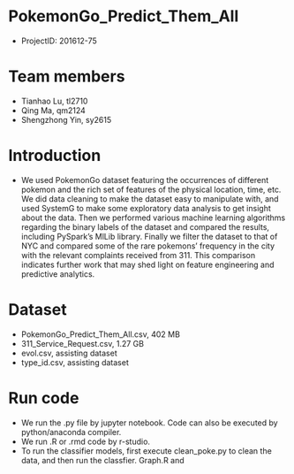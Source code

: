 # PokemonGo_Predict_Them_All
- ProjectID: 201612-75

# Team members
- Tianhao Lu, tl2710
- Qing Ma, qm2124
- Shengzhong Yin, sy2615

# Introduction
- We used PokemonGo dataset featuring the occurrences of different pokemon and the rich set of features of the physical location, time, etc. We did data cleaning to make the dataset easy to manipulate with, and used SystemG to make some exploratory data analysis to get insight about the data. Then we performed various machine learning algorithms regarding the binary labels of the dataset and compared the results, including PySpark’s MlLib library. Finally we filter the dataset to that of NYC and compared some of the rare pokemons’ frequency in the city with the relevant complaints received from 311. This comparison indicates further work that may shed light on feature engineering and predictive analytics.

# Dataset
- PokemonGo_Predict_Them_All.csv, 402 MB
- 311_Service_Request.csv, 1.27 GB
- evol.csv, assisting dataset
- type_id.csv, assisting dataset

# Run code
- We run the .py file by jupyter notebook. Code can also be executed by python/anaconda compiler.
- We run .R or .rmd code by r-studio.
- To run the classifier models, first execute clean_poke.py to clean the data, and then run the classfier. Graph.R and 
